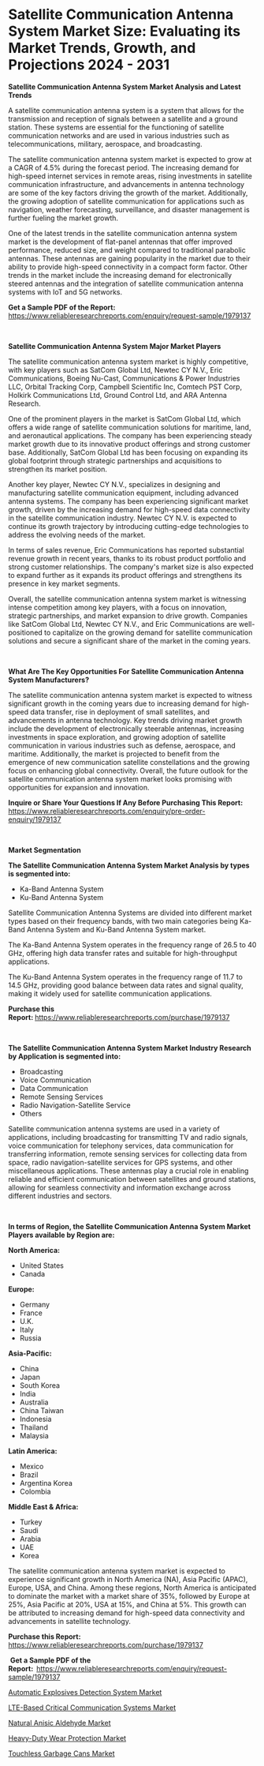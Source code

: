 <p><h1>Satellite Communication Antenna System Market Size: Evaluating its Market Trends, Growth, and Projections 2024 - 2031</h1></p><p><strong>Satellite Communication Antenna System Market Analysis and Latest Trends</strong></p>
<p><p>A satellite communication antenna system is a system that allows for the transmission and reception of signals between a satellite and a ground station. These systems are essential for the functioning of satellite communication networks and are used in various industries such as telecommunications, military, aerospace, and broadcasting.</p><p>The satellite communication antenna system market is expected to grow at a CAGR of 4.5% during the forecast period. The increasing demand for high-speed internet services in remote areas, rising investments in satellite communication infrastructure, and advancements in antenna technology are some of the key factors driving the growth of the market. Additionally, the growing adoption of satellite communication for applications such as navigation, weather forecasting, surveillance, and disaster management is further fueling the market growth.</p><p>One of the latest trends in the satellite communication antenna system market is the development of flat-panel antennas that offer improved performance, reduced size, and weight compared to traditional parabolic antennas. These antennas are gaining popularity in the market due to their ability to provide high-speed connectivity in a compact form factor. Other trends in the market include the increasing demand for electronically steered antennas and the integration of satellite communication antenna systems with IoT and 5G networks.</p></p>
<p><strong>Get a Sample PDF of the Report:&nbsp;</strong> <a href="https://www.reliableresearchreports.com/enquiry/request-sample/1979137">https://www.reliableresearchreports.com/enquiry/request-sample/1979137</a></p>
<p>&nbsp;</p>
<p><strong>Satellite Communication Antenna System Major Market Players</strong></p>
<p><p>The satellite communication antenna system market is highly competitive, with key players such as SatCom Global Ltd, Newtec CY N.V., Eric Communications, Boeing Nu-Cast, Communications & Power Industries LLC, Orbital Tracking Corp, Campbell Scientific Inc, Comtech PST Corp, Holkirk Communications Ltd, Ground Control Ltd, and ARA Antenna Research.</p><p>One of the prominent players in the market is SatCom Global Ltd, which offers a wide range of satellite communication solutions for maritime, land, and aeronautical applications. The company has been experiencing steady market growth due to its innovative product offerings and strong customer base. Additionally, SatCom Global Ltd has been focusing on expanding its global footprint through strategic partnerships and acquisitions to strengthen its market position.</p><p>Another key player, Newtec CY N.V., specializes in designing and manufacturing satellite communication equipment, including advanced antenna systems. The company has been experiencing significant market growth, driven by the increasing demand for high-speed data connectivity in the satellite communication industry. Newtec CY N.V. is expected to continue its growth trajectory by introducing cutting-edge technologies to address the evolving needs of the market.</p><p>In terms of sales revenue, Eric Communications has reported substantial revenue growth in recent years, thanks to its robust product portfolio and strong customer relationships. The company's market size is also expected to expand further as it expands its product offerings and strengthens its presence in key market segments.</p><p>Overall, the satellite communication antenna system market is witnessing intense competition among key players, with a focus on innovation, strategic partnerships, and market expansion to drive growth. Companies like SatCom Global Ltd, Newtec CY N.V., and Eric Communications are well-positioned to capitalize on the growing demand for satellite communication solutions and secure a significant share of the market in the coming years.</p></p>
<p>&nbsp;</p>
<p><strong>What Are The Key Opportunities For Satellite Communication Antenna System Manufacturers?</strong></p>
<p><p>The satellite communication antenna system market is expected to witness significant growth in the coming years due to increasing demand for high-speed data transfer, rise in deployment of small satellites, and advancements in antenna technology. Key trends driving market growth include the development of electronically steerable antennas, increasing investments in space exploration, and growing adoption of satellite communication in various industries such as defense, aerospace, and maritime. Additionally, the market is projected to benefit from the emergence of new communication satellite constellations and the growing focus on enhancing global connectivity. Overall, the future outlook for the satellite communication antenna system market looks promising with opportunities for expansion and innovation.</p></p>
<p><strong>Inquire or Share Your Questions If Any Before Purchasing This Report:</strong> <a href="https://www.reliableresearchreports.com/enquiry/pre-order-enquiry/1979137">https://www.reliableresearchreports.com/enquiry/pre-order-enquiry/1979137</a></p>
<p>&nbsp;</p>
<p><strong>Market Segmentation</strong></p>
<p><strong>The Satellite Communication Antenna System Market Analysis by types is segmented into:</strong></p>
<p><ul><li>Ka-Band Antenna System</li><li>Ku-Band Antenna System</li></ul></p>
<p><p>Satellite Communication Antenna Systems are divided into different market types based on their frequency bands, with two main categories being Ka-Band Antenna System and Ku-Band Antenna System market. </p><p>The Ka-Band Antenna System operates in the frequency range of 26.5 to 40 GHz, offering high data transfer rates and suitable for high-throughput applications. </p><p>The Ku-Band Antenna System operates in the frequency range of 11.7 to 14.5 GHz, providing good balance between data rates and signal quality, making it widely used for satellite communication applications.</p></p>
<p><strong>Purchase this Report:&nbsp;</strong><a href="https://www.reliableresearchreports.com/purchase/1979137">https://www.reliableresearchreports.com/purchase/1979137</a></p>
<p>&nbsp;</p>
<p><strong>The Satellite Communication Antenna System Market Industry Research by Application is segmented into:</strong></p>
<p><ul><li>Broadcasting</li><li>Voice Communication</li><li>Data Communication</li><li>Remote Sensing Services</li><li>Radio Navigation-Satellite Service</li><li>Others</li></ul></p>
<p><p>Satellite communication antenna systems are used in a variety of applications, including broadcasting for transmitting TV and radio signals, voice communication for telephony services, data communication for transferring information, remote sensing services for collecting data from space, radio navigation-satellite services for GPS systems, and other miscellaneous applications. These antennas play a crucial role in enabling reliable and efficient communication between satellites and ground stations, allowing for seamless connectivity and information exchange across different industries and sectors.</p></p>
<p>&nbsp;</p>
<p><strong>In terms of Region, the Satellite Communication Antenna System Market Players available by Region are:</strong></p>
<p>
    <p> <strong> North America: </strong>
        <ul>
            <li>United States</li>
            <li>Canada</li>
        </ul>
        </p> 
    <p> <strong> Europe: </strong>
        <ul>
            <li>Germany</li>
            <li>France</li>
            <li>U.K.</li>
            <li>Italy</li>
            <li>Russia</li>
        </ul>
        </p> 
    <p> <strong> Asia-Pacific: </strong>
        <ul>
            <li>China</li>
            <li>Japan</li>
            <li>South Korea</li>
            <li>India</li>
            <li>Australia</li>
            <li>China Taiwan</li>
            <li>Indonesia</li>
            <li>Thailand</li>
            <li>Malaysia</li>
        </ul>
        </p> 
    <p> <strong> Latin America: </strong>
        <ul>
            <li>Mexico</li>
            <li>Brazil</li>
            <li>Argentina Korea</li>
            <li>Colombia</li>
        </ul>
        </p> 
    <p> <strong> Middle East & Africa: </strong>
        <ul>
            <li>Turkey</li>
            <li>Saudi</li>
            <li>Arabia</li>
            <li>UAE</li>
            <li>Korea</li>
        </ul>
    </p>
    </p>
<p><p>The satellite communication antenna system market is expected to experience significant growth in North America (NA), Asia Pacific (APAC), Europe, USA, and China. Among these regions, North America is anticipated to dominate the market with a market share of 35%, followed by Europe at 25%, Asia Pacific at 20%, USA at 15%, and China at 5%. This growth can be attributed to increasing demand for high-speed data connectivity and advancements in satellite technology.</p></p>
<p><strong>Purchase this Report: </strong><a href="https://www.reliableresearchreports.com/purchase/1979137">https://www.reliableresearchreports.com/purchase/1979137</a></p>
<p>&nbsp;<strong>Get a Sample PDF of the Report:&nbsp;&nbsp;</strong><a href="https://www.reliableresearchreports.com/enquiry/request-sample/1979137">https://www.reliableresearchreports.com/enquiry/request-sample/1979137</a></p>
<p><strong></strong></p>
<p><p><a href="https://github.com/dx0328/Market-Research-Report-List-1/blob/main/automatic-explosives-detection-system-market.md">Automatic Explosives Detection System Market</a></p><p><a href="https://boundless-drawbridge-702.notion.site/LTE-Based-Critical-Communication-Systems-Market-Research-Report-Forecasted-for-Period-from-2024-2-0a88c7c4a4514388bcef8d469c840177">LTE-Based Critical Communication Systems Market</a></p><p><a href="https://github.com/juancolorado15/Market-Research-Report-List-1/blob/main/natural-anisic-aldehyde-market.md">Natural Anisic Aldehyde Market</a></p><p><a href="https://natural-crush-b99.notion.site/Heavy-Duty-Wear-Protection-Market-Size-Focuses-on-Market-Dynamics-In-Depth-Analysis-and-Future-Proj-43525541869043b4b4137d8310da37ae">Heavy-Duty Wear Protection Market</a></p><p><a href="https://view.publitas.com/reportprime-1/touchless-garbage-cans-market-research-report-the-key-to-successful-business-strategy-forecasted-for-period-from-2024-2031/">Touchless Garbage Cans Market</a></p></p>
